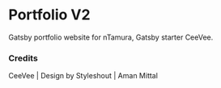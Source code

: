 # Portfolio V2
Gatsby portfolio website for nTamura, Gatsby starter CeeVee.


### Credits
CeeVee | Design by Styleshout | Aman Mittal
